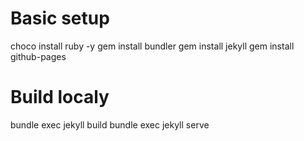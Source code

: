 # Basic setup
choco install ruby -y
gem install bundler
gem install jekyll
gem install github-pages

# Build localy
bundle exec jekyll build
bundle exec jekyll serve
